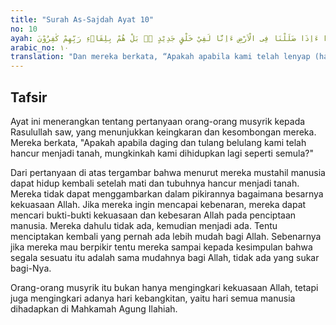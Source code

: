 ```yaml
---
title: "Surah As-Sajdah Ayat 10"
no: 10
ayah: وَقَالُوْٓا ءَاِذَا ضَلَلْنَا فِى الْاَرْضِ ءَاِنَّا لَفِيْ خَلْقٍ جَدِيْدٍ ەۗ بَلْ هُمْ بِلِقَاۤءِ رَبِّهِمْ كٰفِرُوْنَ 
arabic_no: ١٠
translation: "Dan mereka berkata, “Apakah apabila kami telah lenyap (hancur) di dalam tanah, kami akan berada dalam ciptaan yang baru?” Bahkan mereka mengingkari pertemuan dengan Tuhannya."
---
```


## Tafsir

Ayat ini menerangkan tentang pertanyaan orang-orang musyrik kepada Rasulullah saw, yang menunjukkan keingkaran dan kesombongan mereka. Mereka berkata, "Apakah apabila daging dan tulang belulang kami telah hancur menjadi tanah, mungkinkah kami dihidupkan lagi seperti semula?"

Dari pertanyaan di atas tergambar bahwa menurut mereka mustahil manusia dapat hidup kembali setelah mati dan tubuhnya hancur menjadi tanah. Mereka tidak dapat menggambarkan dalam pikirannya bagaimana besarnya kekuasaan Allah. Jika mereka ingin mencapai kebenaran, mereka dapat mencari bukti-bukti kekuasaan dan kebesaran Allah pada penciptaan manusia. Mereka dahulu tidak ada, kemudian menjadi ada. Tentu menciptakan kembali yang pernah ada lebih mudah bagi Allah. Sebenarnya jika mereka mau berpikir tentu mereka sampai kepada kesimpulan bahwa segala sesuatu itu adalah sama mudahnya bagi Allah, tidak ada yang sukar bagi-Nya.

Orang-orang musyrik itu bukan hanya mengingkari kekuasaan Allah, tetapi juga mengingkari adanya hari kebangkitan, yaitu hari semua manusia dihadapkan di Mahkamah Agung Ilahiah.